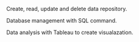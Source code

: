 
Create, read, update and delete data repository.

Database management with SQL command.

Data analysis with Tableau to create visualazation.

